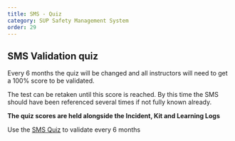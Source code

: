 ```yaml
---
title: SMS - Quiz
category: SUP Safety Management System
order: 29
---
```


## SMS Validation quiz

Every 6 months the quiz will be changed and all instructors will need to get a 100% score to be validated.

The test can be retaken until this score is reached. By this time the SMS should have been referenced several times if not fully known already.

**The quiz scores are held alongside the Incident, Kit and Learning Logs**

Use the [SMS Quiz](https://forms.gle/1Sieo5y6GY4HtBd89) to validate every 6 months
